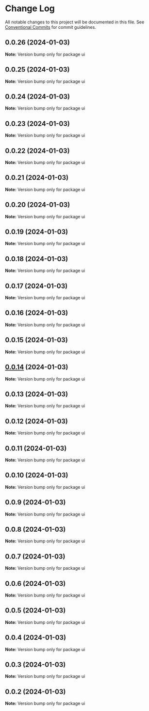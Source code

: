 # Change Log

All notable changes to this project will be documented in this file.
See [Conventional Commits](https://conventionalcommits.org) for commit guidelines.

## 0.0.26 (2024-01-03)

**Note:** Version bump only for package ui





## 0.0.25 (2024-01-03)

**Note:** Version bump only for package ui





## 0.0.24 (2024-01-03)

**Note:** Version bump only for package ui





## 0.0.23 (2024-01-03)

**Note:** Version bump only for package ui





## 0.0.22 (2024-01-03)

**Note:** Version bump only for package ui





## 0.0.21 (2024-01-03)

**Note:** Version bump only for package ui





## 0.0.20 (2024-01-03)

**Note:** Version bump only for package ui





## 0.0.19 (2024-01-03)

**Note:** Version bump only for package ui





## 0.0.18 (2024-01-03)

**Note:** Version bump only for package ui





## 0.0.17 (2024-01-03)

**Note:** Version bump only for package ui





## 0.0.16 (2024-01-03)

**Note:** Version bump only for package ui





## 0.0.15 (2024-01-03)

**Note:** Version bump only for package ui





## [0.0.14](https://github.com/wellgrisa/docker-elastic-beanstalk-up/compare/ui@0.0.13...ui@0.0.14) (2024-01-03)

**Note:** Version bump only for package ui





## 0.0.13 (2024-01-03)

**Note:** Version bump only for package ui





## 0.0.12 (2024-01-03)

**Note:** Version bump only for package ui





## 0.0.11 (2024-01-03)

**Note:** Version bump only for package ui





## 0.0.10 (2024-01-03)

**Note:** Version bump only for package ui





## 0.0.9 (2024-01-03)

**Note:** Version bump only for package ui





## 0.0.8 (2024-01-03)

**Note:** Version bump only for package ui





## 0.0.7 (2024-01-03)

**Note:** Version bump only for package ui





## 0.0.6 (2024-01-03)

**Note:** Version bump only for package ui





## 0.0.5 (2024-01-03)

**Note:** Version bump only for package ui





## 0.0.4 (2024-01-03)

**Note:** Version bump only for package ui





## 0.0.3 (2024-01-03)

**Note:** Version bump only for package ui





## 0.0.2 (2024-01-03)

**Note:** Version bump only for package ui
